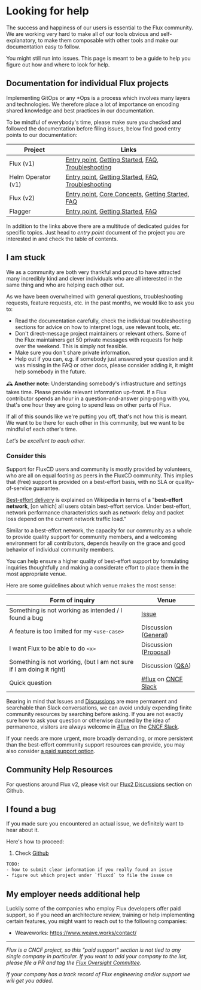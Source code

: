 # Looking for help

The success and happiness of our users is essential to the Flux community. We are working very hard to make all of our tools obvious and self-explanatory, to make them composable with other tools and make our documentation easy to follow.

You might still run into issues. This page is meant to be a guide to help you figure out how and where to look for help.

## Documentation for individual Flux projects

Implementing GitOps or any \*Ops is a process which involves many layers and technologies. We therefore place a lot of importance on encoding shared knowledge and best practices in our documentation.

To be mindful of everybody's time, please make sure you checked and followed the documentation before filing issues, below find good entry points to our documentation:

Project   | Links
--------- | ----------------------------------------
Flux (v1) | [Entry point](https://docs.fluxcd.io/en/stable/), [Getting Started](https://docs.fluxcd.io/en/stable/get-started/), [FAQ](https://docs.fluxcd.io/en/stable/faq/), [Troubleshooting](https://docs.fluxcd.io/en/stable/troubleshooting/)
Helm Operator (v1) | [Entry point](https://docs.fluxcd.io/projects/helm-operator/en/stable/), [Getting Started](https://docs.fluxcd.io/projects/helm-operator/en/stable/get-started/quickstart/), [FAQ](https://docs.fluxcd.io/projects/helm-operator/en/stable/faq/), [Troubleshooting](https://docs.fluxcd.io/projects/helm-operator/en/stable/troubleshooting/)
Flux (v2) | [Entry point](https://toolkit.fluxcd.io/), [Core Concepts](https://toolkit.fluxcd.io/core-concepts/), [Getting Started](https://toolkit.fluxcd.io/get-started/), [FAQ](https://toolkit.fluxcd.io/faq/)
Flagger   | [Entry point](https://docs.flagger.app/), [Getting Started](https://docs.flagger.app/install/flagger-install-on-kubernetes), [FAQ](https://docs.flagger.app/faq)

In addition to the links above there are a multitude of dedicated guides for specific topics. Just head to *entry point* document of the project you are interested in and check the table of contents.

## I am stuck

We as a community are both very thankful and proud to have attracted many incredibly kind and clever individuals who are all interested in the same thing and who are helping each other out.

As we have been overwhelmed with general questions, troubleshooting requests, feature requests, etc. in the past months, we would like to ask you to:

- Read the documentation carefully, check the individual troubleshooting sections for advice on how to interpret logs, use relevant tools, etc.
- Don't direct-message project maintainers or relevant others. Some of the Flux maintainers get 50 private messages with requests for help over the weekend. This is simply not feasible.
- Make sure you don't share private information.
- Help out if you can, e.g. if somebody just answered your question and it was missing in the FAQ or other docs, please consider adding it, it might help somebody in the future.

🕰 **Another note:** Understanding somebody's infrastructure and settings takes time. Please provide relevant information up-front. If a Flux contributor spends an hour in a question-and-answer ping-pong with you, that's one hour they are going to spend less on other parts of Flux.

If all of this sounds like we're putting you off, that's not how this is meant. We want to be there for each other in this community, but we want to be mindful of each other's time.

*Let's be excellent to each other.*

### Consider this

Support for FluxCD users and community is mostly provided by volunteers, who are all on equal footing as peers in the FluxCD community. This implies that (free) support is provided on a best-effort basis, with no SLA or quality-of-service guarantee.

[Best-effort delivery](https://en.wikipedia.org/wiki/Best-effort_delivery) is explained on Wikipedia in terms of a "**best-effort network**, [on which] all users obtain best-effort service. Under best-effort, network performance characteristics such as network delay and packet loss depend on the current network traffic load."

Similar to a best-effort network, the capacity for our community as a whole to provide quality support for community members, and a welcoming environment for all contributors, depends heavily on the grace and good behavior of individual community members.

You can help ensure a higher quality of best-effort support by formulating inquiries thoughtfully and making a considerate effort to place them in the most appropriate venue.

Here are some guidelines about which venue makes the most sense:

| Form of inquiry                                             | Venue                 |
| ------------------------------------------------------------| --------------------- |
| Something is not working as intended / I found a bug        | [Issue](https://github.com/fluxcd/flux2/issues) |
| A feature is too limited for my `<use-case>`                | Discussion ([General](https://github.com/fluxcd/flux2/discussions/categories/general)) |
| I want Flux to be able to do `<x>`                          | Discussion ([Proposal](https://github.com/fluxcd/flux2/discussions/categories/proposals)) |
| Something is not working, (but I am not sure if I am doing it right) | Discussion ([Q&A](https://github.com/fluxcd/flux2/discussions/categories/q-a)) |
| Quick question                                              | [#flux][] on [CNCF Slack][] |

Bearing in mind that Issues and [Discussions](https://github.com/fluxcd/flux2/discussions) are more permanent and searchable than Slack conversations, we can avoid unduly expending finite community resources by searching before asking. If you are not exactly sure how to ask your question or otherwise daunted by the idea of permanence, visitors are always welcome in [#flux][] on the [CNCF Slack][].

If your needs are more urgent, more broadly demanding, or more persistent than the best-effort community support resources can provide, you may also consider [a paid support option](#my-employer-needs-additional-help).

## Community Help Resources

For questions around Flux v2, please visit our [Flux2 Discussions](https://github.com/fluxcd/flux2/discussions) section on Github.

## I found a bug

If you made sure you encountered an actual issue, we definitely want to hear about it.

Here's how to proceed:

1. Check [Github](https://github.com/fluxcd)

```txt
TODO:
- how to submit clear information if you really found an issue
- figure out which project under `fluxcd` to file the issue on
```

## My employer needs additional help

Luckily some of the companies who employ Flux developers offer paid support, so if you need an architecture review, training or help implementing certain features, you might want to reach out to the following companies:

- Weaveworks: <https://www.weave.works/contact/>

---

*Flux is a CNCF project, so this "paid support" section is not tied to any single company in particular. If you want to add your company to the list, please file a PR and tag the [Flux Oversight Committee](https://github.com/fluxcd/community/blob/main/GOVERNANCE.md#oversight-committee).*

*If your company has a track record of Flux engineering and/or support we will get you added.*

[#flux]: https://cloud-native.slack.com/archives/CLAJ40HV3
[CNCF Slack]: https://slack.cncf.io/
